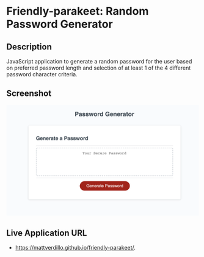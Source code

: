 # Friendly-parakeet: Random Password Generator

## Description 
JavaScript application to generate a random password for the user based on preferred password length and selection of at least 1 of the 4 different password character criteria. 

## Screenshot
<img width="999" src="https://github.com/mattverdillo/friendly-parakeet/blob/master/Screen%20Shot%202020-08-24%20at%2010.38.16%20PM.png"> 


## Live Application URL 
 *  https://mattverdillo.github.io/friendly-parakeet/. 
